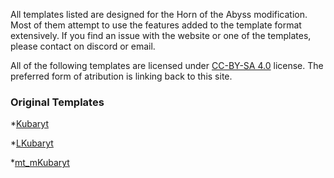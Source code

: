 All templates listed are designed for the Horn of the Abyss modification. Most of them attempt to use the features added to the template format extensively. If you find an issue with the website or one of the templates, please contact on discord or email.

All of the following templates are licensed under [CC-BY-SA 4.0](https://github.com/Kubaryt/Kubaryt/blob/HotA-templates/license.md) license. The preferred form of atribution is linking back to this site.

### Original Templates

*[Kubaryt](https://github.com/Kubaryt/Kubaryt/blob/HotA-templates/Kubaryt)

*[LKubaryt](https://github.com/Kubaryt/Kubaryt/tree/HotA-templates/templates/LKubaryt)

*[mt_mKubaryt](https://github.com/Kubaryt/Kubaryt/tree/HotA-templates/templates/mt_mKubaryt)
